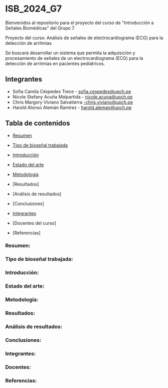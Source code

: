 # ISB_2024_G7
Bienvenidos al repositorio para el proyecto del curso de "Introducción a Señales Biomédicas" del Grupo 7. 

Proyecto del curso: Análisis de señales de electrocardiograma (ECG) para la detección de arritmias

Se buscará desarrollar un sistema que permita la adquisición y procesamiento de señales de un electrocardiograma (ECG) para la detección de arritmias en pacientes pediátricos.

## Integrantes
- Sofia Camila Céspedes Trece - sofia.cespedes@upch.pe
- Nicole Stefany Acuña Malpartida - nicole.acuna@upch.pe
- Chris Margory Viviano Salvatierra -chris.viviano@upch.pe
- Harold Alonso Alemán Ramírez - harold.aleman@upch.pe

## Tabla de contenidos
- [Resumen](https://github.com/sofiacespedes22/ISB_2024_G7/assets/164541825/8705cbdb-ddaa-479b-9129-f6dae7295b1f)
- [Tipo de bioseñal trabajada](https://github.com/sofiacespedes22/ISB_2024_G7/assets/164541825/64534deb-309e-4c42-8035-9acd3dda7b69)
- [Introducción](https://github.com/sofiacespedes22/ISB_2024_G7/assets/164541825/7661a130-a2f2-402e-8e56-5ef65100c9bb)
- [Estado del arte](https://github.com/sofiacespedes22/ISB_2024_G7/assets/164541825/6aa903ee-1472-4d65-a505-e372191ba670)
- [Metodología](https://github.com/sofiacespedes22/ISB_2024_G7/assets/164541825/9fc6811b-87fa-48d0-be7f-57ca6e08e75b)

- [Resultados]
- [Análisis de resultados]
- [Conclusiones]
- [Integrantes](https://github.com/sofiacespedes22/ISB_2024_G7/assets/164541825/e5a27426-1235-4263-99bc-ee82b777686e)

- [Docentes del curso]
- [Referencias]


### Resumen:

### Tipo de bioseñal trabajada:

### Introducción:

### Estado del arte:

### Metodología:

### Resultados:

### Análisis de resultados:

### Conclusiones:

### Integrantes:

### Docentes:

### Referencias:
